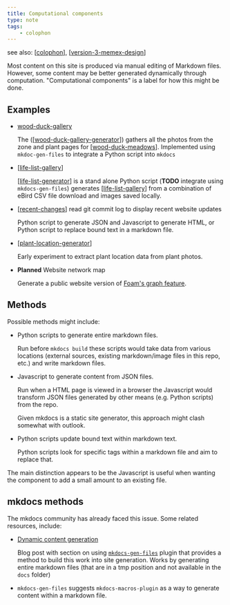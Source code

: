 ```yaml
---
title: Computational components
type: note
tags: 
    - colophon
---
```


see also: [[colophon]], [[version-3-memex-design]]

Most content on this site is produced via manual editing of Markdown files. However, some content may be better generated dynamically through computation. "Computational components" is a label for how this might be done. 

## Examples

- [wood-duck-gallery](../sense/landscape-garden/wood-duck-gallery.md)
 
    The ([[wood-duck-gallery-generator]]) gathers all the photos from the zone and plant pages for [[wood-duck-meadows]]. Implemented using `mkdoc-gen-files` to integrate a Python script into `mkdocs`

- [[life-list-gallery]] 

    [[life-list-generator]] is a stand alone Python script (**TODO** integrate using `mkdocs-gen-files`) generates [[life-list-gallery]] from a combination of eBird CSV file download and images saved locally.

- [[recent-changes]] 
    read git commit log to display recent website updates

    Python script to generate JSON and Javascript to generate HTML, or Python script to replace bound text in a markdown file.

- [[plant-location-generator]]

    Early experiment to extract plant location data from plant photos.

- **Planned** Website network map

    Generate a public website version of [Foam's graph feature](https://foambubble.github.io/foam/user/features/graph-visualization).

## Methods

Possible methods might include:

- Python scripts to generate entire markdown files.

    Run before `mkdocs build` these scripts would take data from various locations (external sources, existing markdown/image files in this repo, etc.) and write markdown files.
- Javascript to generate content from JSON files.

    Run when a HTML page is viewed in a browser the Javascript would transform JSON files generated by other means (e.g. Python scripts) from the repo.

    Given mkdocs is a static site generator, this approach might clash somewhat with outlook.

- Python scripts update bound text within markdown text.

    Python scripts look for specific tags within a markdown file and aim to replace that.

The main distinction appears to be the Javascript is useful when wanting the component to add a small amount to an existing file.

## mkdocs methods

The mkdocs community has already faced this issue. Some related resources, include:

- [Dynamic content generation](https://yodamad.hashnode.dev/some-cool-plugins-for-your-mkdocs-based-site#heading-dynamic-content-generation)

    Blog post with section on using [`mkdocs-gen-files`](https://oprypin.github.io/mkdocs-gen-files/index.html) plugin that provides a method to build this work into site generation. Works by generating entire markdown files (that are in a tmp position and not available in the `docs` folder)

- `mkdocs-gen-files` suggests `mkdocs-macros-plugin` as a way to generate content within a markdown file.



[//begin]: # "Autogenerated link references for markdown compatibility"
[colophon]: colophon "About (Colophon)"
[version-3-memex-design]: version-3-memex-design "Memex - Version 3"
[wood-duck-gallery-generator]: wood-duck-gallery-generator "Wood duck meadows gallery generator"
[wood-duck-meadows]: ../sense/landscape-garden/wood-duck-meadows "Wood duck meadows"
[life-list-gallery]: ../sense/birdwatching/life-list-gallery "Life list gallery"
[life-list-generator]: life-list-generator "Life list generator"
[recent-changes]: recent-changes "Recent changes"
[plant-location-generator]: plant-location-generator "Plant location generator"
[//end]: # "Autogenerated link references"